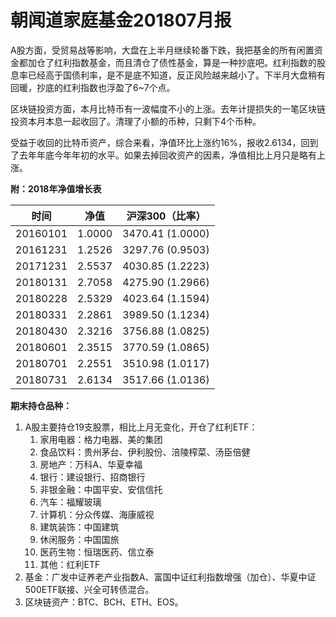 # 朝闻道家庭基金201807月报


A股方面，受贸易战等影响，大盘在上半月继续轮番下跌，我把基金的所有闲置资金都加仓了红利指数基金，而且清仓了债性基金，算是一种抄底吧。红利指数的股息率已经高于国债利率，是不是底不知道，反正风险越来越小了。下半月大盘稍有回暖，抄底的红利指数也浮盈了6~7个点。

区块链投资方面，本月比特币有一波幅度不小的上涨。去年计提损失的一笔区块链投资本月本息一起收回了。清理了小额的币种，只剩下4个币种。

受益于收回的比特币资产，综合来看，净值环比上涨约16%，报收2.6134，回到了去年年底今年年初的水平。如果去掉回收资产的因素，净值相比上月只是略有上涨。

**附：2018年净值增长表**

| 时间     | 净值   | 沪深300（比率）  |
| -------- | ------ | ---------------- |
| 20160101 | 1.0000 | 3470.41 (1.0000) |
| 20161231 | 1.2526 | 3297.76 (0.9503) |
| 20171231 | 2.5537 | 4030.85 (1.2223) |
| 20180131 | 2.7058 | 4275.90 (1.2966) |
| 20180228 | 2.5329 | 4023.64 (1.1594) |
| 20180331 | 2.2861 | 3989.50 (1.1234) |
| 20180430 | 2.3216 | 3756.88 (1.0825) |
| 20180601 | 2.3515 | 3770.59 (1.0865) |
| 20180701 | 2.2551 | 3510.98 (1.0117) |
| 20180731 | 2.6134 | 3517.66 (1.0136) |

**期末持仓品种：**

1. A股主要持仓19支股票，相比上月无变化，开仓了红利ETF：
   1. 家用电器：格力电器、美的集团
   2. 食品饮料：贵州茅台、伊利股份、涪陵榨菜、汤臣倍健
   3. 房地产：万科A、华夏幸福
   4. 银行：建设银行、招商银行
   5. 非银金融：中国平安、安信信托
   6. 汽车：福耀玻璃
   7. 计算机：分众传媒、海康威视
   8. 建筑装饰：中国建筑
   9. 休闲服务：中国国旅
   10. 医药生物：恒瑞医药、信立泰
   11. 其他：红利ETF
2. 基金：广发中证养老产业指数A、富国中证红利指数增强（加仓）、华夏中证500ETF联接、兴全可转债混合。
3. 区块链资产：BTC、BCH、ETH、EOS。


